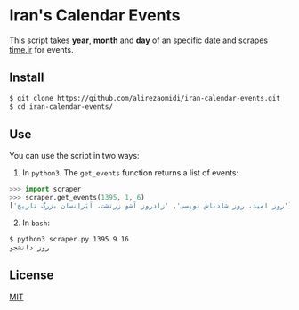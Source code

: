 # Iran's Calendar Events

This script takes **year**, **month** and **day** of an specific date and scrapes [time.ir](http://time.ir) for events.

## Install
```bash
$ git clone https://github.com/alirezaomidi/iran-calendar-events.git
$ cd iran-calendar-events/
```

## Use
You can use the script in two ways:
1. In `python3`. The `get_events` function returns a list of events:
```python
>>> import scraper
>>> scraper.get_events(1395, 1, 6)
['روز امید، روز شادباش نویسی', 'زادروز آشو زرتشت، اَبَراِنسان بزرگ تاریخ']
```

2. In `bash`:
```bash
$ python3 scraper.py 1395 9 16
روز دانشجو
```

## License

[MIT](LICENSE)
